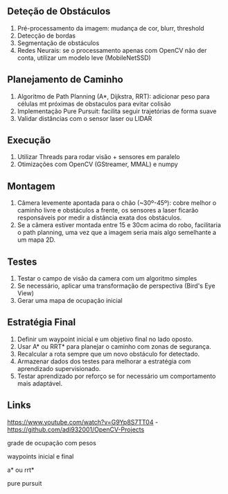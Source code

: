 ## Deteção de Obstáculos
1. Pré-processamento da imagem: mudança de cor, blurr, threshold
2. Detecção de bordas
3. Segmentação de obstáculos
4. Redes Neurais: se o processamento apenas com OpenCV não der conta, utilizar um modelo leve (MobileNetSSD)

## Planejamento de Caminho
1. Algoritmo de Path Planning (A*, Dijkstra, RRT):  adicionar peso para células mt próximas de obstaculos para evitar colisão
2. Implementação Pure Pursuit: facilita seguir trajetórias de forma suave
3. Validar distâncias com o sensor laser ou LIDAR

## Execução 
1. Utilizar Threads para rodar visão + sensores em paralelo
2. Otimizações com OpenCV (GStreamer, MMAL) e numpy

## Montagem
1. Câmera levemente apontada para o chão (~30º-45º): cobre melhor o caminho livre e obstáculos a frente, os sensores a laser ficarão responsáveis por medir a distância exata dos obstáculos.
2. Se a câmera estiver montada entre 15 e 30cm acima do robo, facilitaria o path planning, uma vez que a imagem seria mais algo semelhante a um mapa 2D.

## Testes
1. Testar o campo de visão da camera com um algoritmo simples
2. Se necessário, aplicar uma transformação de perspectiva (Bird's Eye View)
3. Gerar uma mapa de ocupação inicial

## Estratégia Final
1. Definir um waypoint inicial e um objetivo final no lado oposto.
2. Usar A* ou RRT* para planejar o caminho com zonas de segurança.
3. Recalcular a rota sempre que um novo obstáculo for detectado.
4. Armazenar dados dos testes para melhorar a estratégia com aprendizado supervisionado.
5. Testar aprendizado por reforço se for necessário um comportamento mais adaptável.


## Links
https://www.youtube.com/watch?v=G9Yp8S7TT04 - https://github.com/adi932001/OpenCV-Projects

grade de ocupação com pesos

waypoints inicial e final

a* ou rrt*

pure pursuit